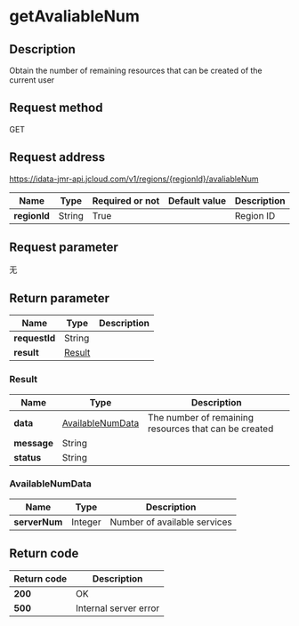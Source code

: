 # getAvaliableNum


## Description
Obtain the number of remaining resources that can be created of the current user

## Request method
GET

## Request address
https://idata-jmr-api.jcloud.com/v1/regions/{regionId}/avaliableNum

|Name|Type|Required or not|Default value|Description|
|---|---|---|---|---|
|**regionId**|String|True||Region ID|

## Request parameter
无


## Return parameter
|Name|Type|Description|
|---|---|---|
|**requestId**|String||
|**result**|[Result](##Result)||


### <a name="Result">Result</a>
|Name|Type|Description|
|---|---|---|
|**data**|[AvailableNumData](##AvailableNumData)|The number of remaining resources that can be created|
|**message**|String||
|**status**|String||
### <a name="AvailableNumData">AvailableNumData</a>
|Name|Type|Description|
|---|---|---|
|**serverNum**|Integer|Number of available services|

## Return code
|Return code|Description|
|---|---|
|**200**|OK|
|**500**|Internal server error|
